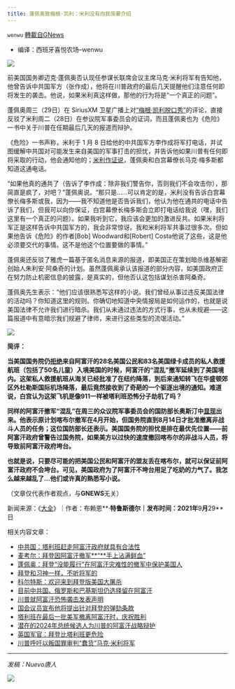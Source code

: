 ```yaml
---
title: 蓬佩奥致梅根·凯利：米利没有向我简要介绍
---
```

`wenwu` [轉載自GNews](https://gnews.org/zh-hans/1564322/)

- 编译：西班牙喜悦农场–wenwu


![](https://assets.gnews.org/wp-content/uploads/2021/09/005-5.jpg)

前美国国务卿迈克·蓬佩奥否认现任参谋长联席会议主席马克·米利将军有告知他，他曾告诉中共国军方（张作成），他将在川普政府的最后几天提醒他们注意任何即将发生的袭击。他说，如果米利真这样做，那他的行为将是“一个真正的问题”。

蓬佩奥周三（29日）在 SiriusXM 卫星广播上对[“梅根](https://www.youtube.com/watch?v=GpDs_bZKiPE)[·](https://www.youtube.com/watch?v=GpDs_bZKiPE)[凯利脱口秀”](https://www.youtube.com/watch?v=GpDs_bZKiPE)的评论，直接反驳了米利周二（28日）在参议院军事委员会的证词，而且蓬佩奥也为《危险》一书中关于川普在任期最后几天的报道而辩护。

《危险》一书声称，米利于 1 月 8 日给他的中共国军方李作成将军打电话，并试图缓解中共国对可能发生来自美国的军事打击的担忧，并告诉他如果川普有任何即将采取的行动，他会通知他的；[米利作证说](https://www.politico.com/news/2021/09/28/milley-china-congress-hearing-514488)，蓬佩奥和白宫幕僚长马克·梅多斯都知道这通电话。

“如果他真的通共了（告诉了李作成：除非我们警告你，否则我们不会攻击你），那简直是疯了，对吧？”蓬佩奥说。“那只是……可以肯定的是，米利没有告诉白宫幕僚长梅多斯或我，因为——我不知道他是否告诉我们，他认为他在通共的电话中告诉了我们，但我可以向你保证，白宫幕僚长梅多斯会立即打电话给我说（嘿，我们这里有一个真正的问题）。如果我听到它，我应该会更加的激进反共。如果米利将军正是这样告诉中共国军方的，我会非常惊讶。我和米利将军共事过很多次。但如果他告诉《危险》的作者[Bob] Woodward和[Robert] Costa他说了这些，这是他必须要交代的事情。这不是他这个位置要做的事情。”

蓬佩奥还反驳了雅虎一篇基于匿名消息来源的报道，即美国正在策划暗杀维基解密创始人朱利安·阿桑奇的计划。虽然蓬佩奥承认该报道的部分内容，如美国政府正在努力防止机密信息的披露，是真实的，但他否认这包括谋划杀害阿桑奇。

蓬佩奥先生表示：“他们应该很熟悉写这样的小说。我们曾经从事过违反美国法律的活动吗？你知道这里的规则。你确切地知道中央情报局是如何运作的，也就是说美国法律不允许我们进行暗杀。我们从未通过违法的方式行事，也从未规避——这篇报道中有意暗示我们规避了律师，来进行这些类型的流氓活动。”

![](https://assets.gnews.org/wp-content/uploads/2021/09/006-3.jpg)

**简评：**

**当美国国务院仍[拒绝](https://www.thegatewaypundit.com/2021/09/outrageous-biden-state-dept-refuses-entry-private-rescue-flight-28-americans-83-green-card-members-afghanistan/)来自阿富汗的28名美国公民和83名美国绿卡成员的私人救援航班（包括了50名儿童）入境美国的时候，阿富汗的“混乱”撤军延续到了美国境内。这架私人救援航班从海关已经批准了在纽约降落，到后来通知转飞在华盛顿郊区外杜勒斯国际机场降落，最后竟然接收到了奇葩的一个驱逐出境的通知。难道说，白宫认为这架飞机是像911一样被塔利班恐怖分子劫机了吗？**

**同样的阿富汗撤军“混乱”在周三的众议院军事委员会的国防部长奥斯汀中[显现](https://www.newsmax.com/newsfront/milley-afghanistan-kabul-civilians/2021/09/29/id/1038490/)出来。他表示原计划喀布尔撤军在4月开始，但国务院直到8月14日才批准撤离非战斗人员的任务；这位国防部长还表示。美国国务院的担忧是排在最优先位置——前阿富汗政府曾警告过国务院，如果美方以过快的速度撤回喀布尔的非战斗人员，将导致前阿富汗政府垮台。**

**也就是说，只要尽可能的把美国公民和阿富汗的盟友丢在喀布尔，就可以保证前阿富汗政府不会垮台。可见，美国政府为了阿富汗不垮台用足了吃奶的力气了。我怎么越来越乱了…他们或许真的熟悉写小说。**

（文章仅代表作者观点，与**GNEWS**无关）

新闻来源：《[大全](https://www.newsmax.com/newsfront/pompeo-milley-meadows-china/2021/09/29/id/1038495/)》｜作者：布赖恩**·**特鲁斯德尔｜发布时间：**2021**年**9**月**29**日

相关内容文章：

- [中共国：塔利班赶走阿富汗政府就具有合法性](https://gnews.org/zh-hans/1467026/)
- [麦考尔：拜登因阿富汗撤军**“**手上沾满鲜血”](https://gnews.org/zh-hans/1471720/)
- [蓬佩奥：拜登“没能履行”在阿富汗灾难性的撤军中保护美国人](https://gnews.org/zh-hans/1471702/)
- [拜登和习神一样，不听将军的](https://gnews.org/zh-hans/1474594/)
- [科尔特斯：欢迎来到拜登版美国大屠杀](https://gnews.org/zh-hans/1476374/)
- [目前中共国、俄罗斯和巴基斯坦仍选择留在阿富汗](https://gnews.org/zh-hans/1482984/)
- [川普就阿富汗恐怖袭击发表声明](https://gnews.org/zh-hans/1493996/)
- [国会议员宣布他将提出针对拜登的弹劾条款](https://gnews.org/zh-hans/1497339/)
- [塔利班在最后一批美军撤离阿富汗时，庆祝胜利](https://gnews.org/zh-hans/1501319/)
- [潜在的2024年总统候选人为川普的阿富汗战略辩护](https://gnews.org/zh-hans/1507998/)
- [英国军官：拜登比塔利班更危险](https://gnews.org/zh-hans/1515961/)
- [川普呼吁以叛国罪审判“蠢货”马克·米利将军](https://gnews.org/zh-hans/1537097/)


* * *

*发稿：Nuevo唐人*

![](https://assets.gnews.org/wp-content/uploads/2021/09/GNEWS_CH.-2.jpeg)
